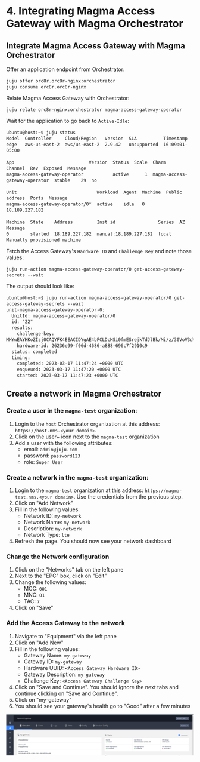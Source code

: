 # 4. Integrating Magma Access Gateway with Magma Orchestrator 

## Integrate Magma Access Gateway with Magma Orchestrator

Offer an application endpoint from Orchestrator:

```{code-block} shell
juju offer orc8r.orc8r-nginx:orchestrator
juju consume orc8r.orc8r-nginx
```

Relate Magma Access Gateway with Orchestrator:

```{code-block} shell
juju relate orc8r-nginx:orchestrator magma-access-gateway-operator
```

Wait for the application to go back to `Active-Idle`:

```{code-block} shell
ubuntu@host:~$ juju status
Model  Controller     Cloud/Region   Version  SLA          Timestamp
edge   aws-us-east-2  aws/us-east-2  2.9.42   unsupported  16:09:01-05:00

App                            Version  Status  Scale  Charm                          Channel  Rev  Exposed  Message
magma-access-gateway-operator           active      1  magma-access-gateway-operator  stable    29  no       

Unit                              Workload  Agent  Machine  Public address  Ports  Message
magma-access-gateway-operator/0*  active    idle   0        18.189.227.182         

Machine  State    Address         Inst id                Series  AZ  Message
0        started  18.189.227.182  manual:18.189.227.182  focal       Manually provisioned machine
```

Fetch the Access Gateway's `Hardware ID` and `Challenge Key` and note those values:

```{code-block} shell
juju run-action magma-access-gateway-operator/0 get-access-gateway-secrets --wait
```

The output should look like:

```{code-block} shell
ubuntu@host:~$ juju run-action magma-access-gateway-operator/0 get-access-gateway-secrets --wait
unit-magma-access-gateway-operator-0:
  UnitId: magma-access-gateway-operator/0
  id: "22"
  results:
    challenge-key: MHYwEAYHKoZIzj0CAQYFK4EEACIDYgAE4bFCLDcHSi0fmESrejkTdJlBk/Mi/z/30VoV3dYTwWmOo1+xBjUjnMMBpWWlUbmdyOaSk32xg4/Pa9gq6gBj37INrB2zbgBfi5kdHbyFzbuIjak919/m5739tIb3NCYR
    hardware-id: 26236e99-f06d-4686-a888-696c7f2910c9
  status: completed
  timing:
    completed: 2023-03-17 11:47:24 +0000 UTC
    enqueued: 2023-03-17 11:47:20 +0000 UTC
    started: 2023-03-17 11:47:23 +0000 UTC
```

## Create a network in Magma Orchestrator

### Create a user in the `magma-test` organization:

1. Login to the `host` Orchestrator organization at this address: `https://host.nms.<your domain>`.
2. Click on the user+ icon next to the `magma-test` organization
3. Add a user with the following attributes:
    * email: `admin@juju.com`
    * password: `password123`
    * role: `Super User`

### Create a network in the `magma-test` organization:

1. Login to the `magma-test` organization at this address: `https://magma-test.nms.<your domain>`. Use the credentials from the previous step.
2. Click on "Add Network"
3. Fill in the following values:
    * Network ID: `my-network`
    * Network Name: `my-network`
    * Description: `my-network`
    * Network Type: `lte`
5. Refresh the page. You should now see your network dashboard

### Change the Network configuration

1. Click on the "Networks" tab on the left pane
2. Next to the "EPC" box, click on "Edit"
3. Change the following values:
    * MCC: `001`
    * MNC: `01`
    * TAC: `7`
4. Click on "Save"

### Add the Access Gateway to the network

1. Navigate to "Equipment" via the left pane
2. Click on "Add New"
3. Fill in the following values:
    * Gateway Name: `my-gateway`
    * Gateway ID: `my-gateway`
    * Hardware UUID: `<Access Gateway Hardware ID>`
    * Gateway Description: `my-gateway`
    * Challenge Key: `<Access Gateway Challenge Key>`
4. Click on "Save and Continue". You should ignore the next tabs and continue clicking on "Save and Continue".
5. Click on "my-gateway"
6. You should see your gateway's health go to "Good" after a few minutes

![Gateway Add]

[Gateway Add]: ../images/gateway_add.png
